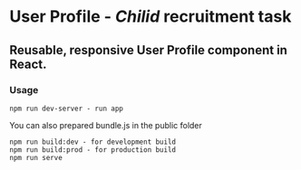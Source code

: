 # User Profile - *Chilid* recruitment task

## Reusable, responsive User Profile component in React.

### Usage
```
npm run dev-server - run app
```

You can also prepared bundle.js in the public folder
```
npm run build:dev - for development build
npm run build:prod - for production build
npm run serve
```
